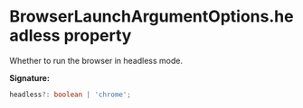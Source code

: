 # BrowserLaunchArgumentOptions.headless property

Whether to run the browser in headless mode.

**Signature:**

```typescript
headless?: boolean | 'chrome';
```
